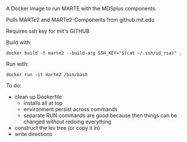 A Docker image to run MARTE with the MDSplus components. 

Pulls MARTe2 and MARTe2-Components from github.mit.edu

Requires ssh key for mit's GITHUB

Build with:
```
docker build -t marte2 --build-arg SSH_KEY="$(cat ~/.ssh/id_rsa)" .
```

Run with:
```
docker run -it marte2 /bin/bash
```

To do:
- clean up Dockerfile
  - installs all at top
  - environment persist across commands
  - separate RUN commands are good because then things can be changed without redoing everything
- construct the lev tree (or copy it in)
- write directions
